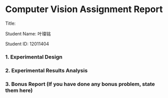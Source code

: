 # Computer Vision Assignment Report

Title: 

Student Name: 叶璨铭

Student ID: 12011404



### 1. Experimental Design





### 2. Experimental Results Analysis





### 3. Bonus Report (If you have done any bonus problem, state them here)

